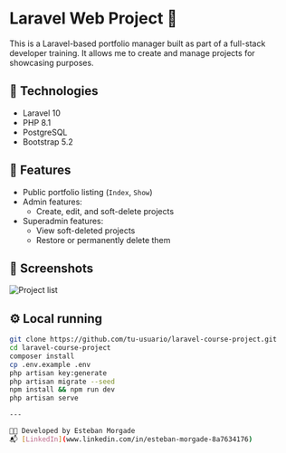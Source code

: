 # Laravel Web Project 🧱

This is a Laravel-based portfolio manager built as part of a full-stack developer training.
It allows me to create and manage projects for showcasing purposes.

## 🔧 Technologies

- Laravel 10
- PHP 8.1
- PostgreSQL
- Bootstrap 5.2

## 🧰 Features

- Public portfolio listing (`Index`, `Show`)
- Admin features:
  - Create, edit, and soft-delete projects
- Superadmin features:
  - View soft-deleted projects
  - Restore or permanently delete them

## 📸 Screenshots

![Project list](./screenshots/index.png)

## ⚙️ Local running

```bash
git clone https://github.com/tu-usuario/laravel-course-project.git
cd laravel-course-project
composer install
cp .env.example .env
php artisan key:generate
php artisan migrate --seed
npm install && npm run dev
php artisan serve

---

🧑‍💻 Developed by Esteban Morgade  
📬 [LinkedIn](www.linkedin.com/in/esteban-morgade-8a7634176) 